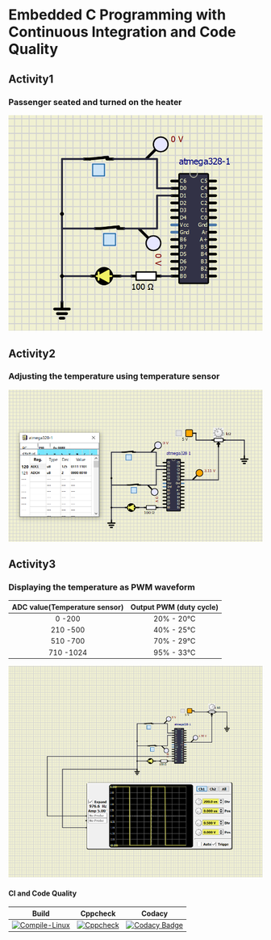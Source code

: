 # Embedded C Programming  with Continuous Integration and Code Quality

## Activity1



### Passenger seated and turned on the heater
![LED ON](https://github.com/nikhilsai992/EmbeddedC/blob/0e56bf5605cec12f74b6b89ea55c68632b69d08a/simulation/Activtiy1.PNG)

## Activity2
### Adjusting the temperature using temperature sensor
![ADC CONVERSION](https://github.com/nikhilsai992/EmbeddedC/blob/0e56bf5605cec12f74b6b89ea55c68632b69d08a/simulation/Activity2.PNG)

## Activity3
### Displaying the temperature as PWM waveform


|ADC value(Temperature sensor)|Output PWM (duty cycle)|
|:--:|:--:|
| 0 -200 | 20% - 20°C|
| 210 -500 | 40% - 25°C|
| 510 -700 | 70% - 29°C|
| 710 -1024 | 95% - 33°C|

![PWM Waveform](https://github.com/nikhilsai992/EmbeddedC/blob/0e56bf5605cec12f74b6b89ea55c68632b69d08a/simulation/Activity3.PNG)


#### CI and Code Quality

|Build|Cppcheck|Codacy|
|:--:|:--:|:--:|
|[![Compile-Linux](https://github.com/nikhilsai992/EmbeddedC/actions/workflows/compile.yml/badge.svg)](https://github.com/nikhilsai992/EmbeddedC/actions/workflows/compile.yml)|[![Cppcheck](https://github.com/nikhilsai992/EmbeddedC/actions/workflows/CodeQuality.yml/badge.svg)](https://github.com/nikhilsai992/EmbeddedC/actions/workflows/CodeQuality.yml)|[![Codacy Badge](https://app.codacy.com/project/badge/Grade/0bf5e0df2e3c40e2a0e7ba740b452f26)](https://www.codacy.com/gh/nikhilsai992/EmbeddedC/dashboard?utm_source=github.com&amp;utm_medium=referral&amp;utm_content=nikhilsai992/EmbeddedC&amp;utm_campaign=Badge_Grade)|
